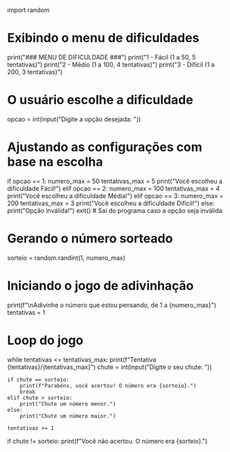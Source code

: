 import random

# Exibindo o menu de dificuldades
print("### MENU DE DIFICULDADE ###")
print("1 - Fácil (1 a 50, 5 tentativas)")
print("2 - Médio (1 a 100, 4 tentativas)")
print("3 - Difícil (1 a 200, 3 tentativas)")

# O usuário escolhe a dificuldade
opcao = int(input("Digite a opção desejada: "))

# Ajustando as configurações com base na escolha
if opcao == 1:
    numero_max = 50
    tentativas_max = 5
    print("Você escolheu a dificuldade Fácil!")
elif opcao == 2:
    numero_max = 100
    tentativas_max = 4
    print("Você escolheu a dificuldade Média!")
elif opcao == 3:
    numero_max = 200
    tentativas_max = 3
    print("Você escolheu a dificuldade Difícil!")
else:
    print("Opção inválida!")
    exit()  # Sai do programa caso a opção seja inválida

# Gerando o número sorteado
sorteio = random.randint(1, numero_max)

# Iniciando o jogo de adivinhação
print(f"\nAdivinhe o número que estou pensando, de 1 a {numero_max}")
tentativas = 1

# Loop do jogo
while tentativas <= tentativas_max:
    print(f"Tentativa {tentativas}/{tentativas_max}")
    chute = int(input("Digite o seu chute: "))

    if chute == sorteio:
        print(f"Parabéns, você acertou! O número era {sorteio}.")
        break
    elif chute > sorteio:
        print("Chute um número menor.")
    else:
        print("Chute um número maior.")

    tentativas += 1

if chute != sorteio:
    print(f"Você não acertou. O número era {sorteio}.")
